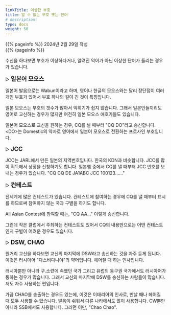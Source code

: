 ```yaml
---
linkTitle: 이상한 부호
title: 알 수 없는 부호 또는 단어
# description: 
type: docs
weight: 50
---
```

{{% pageinfo %}}
2024년 2월 29일 작성<br>
{{% /pageinfo %}}

수신을 하다보면 부호가 이상하다거나, 알려진 약어가 아닌 이상한 단어가 들리는 경우가 있습니다.

▷ <b><span style="font-size:130%">일본어 모오스</span></b>

일본어 발음으로는 Wabun이라고 하며, 영어나 한글의 모오스와는 달리 장단점이 여러개인 부호가 있어서 부호 하나의 길이 긴 것이 특징입니다.

일본 모오스는 부호의 갯수가 많아서 익히기가 쉽지 않습니다. 그래서 일본인들끼리도 영어로 교신하는 경우가 많지만 여전히 일본 모오스 애호가들도 있습니다.<br>

일본어 모오스로 교신을 원하는 경우, CQ를 낼 때부터 "CQ DO"라고 송신합니다. &lt;DO&gt;는 Domestic의 약자로 영어에서 일본어 모오스로 전환하는 프로사인 부호입니다.


▷ <b><span style="font-size:130%">JCC</span></b>

JCC는 JARL에서 만든 일본의 지역번호입니다. 한국의 KDN과 비슷합니다. JCC를 많이 획득해서 상장을 신청하기도 합니다. 일본햄 중에서 CQ를 낼 때부터 JCC 번호를 보내는 경우가 있습니다. "CQ CQ DE JA1ABC JCC 100123......"


▷ <b><span style="font-size:130%">컨테스트</span></b>

전세계에 많은 컨테스트가 있습니다. 컨테스트에 참여하는 경우에 CQ를 낼 때부터 표시를 하므로써 참여하지 않는 국과 구별을 하기도 합니다.

All Asian Contest에 참여할 때는, "CQ AA..." 이렇게 송신합니다.

그런데 작은 클럽에서 주최하는 컨테스트도 있어서 CQ의 내용만으로는 어떤 컨테스트인지 구별이 어려운 경우도 있습니다.


▷ <b><span style="font-size:130%">DSW, CHAO</span></b>

원거리 교신을 하다보면 교신의 마지막에 DSW라고 송신하는 것을 자주 듣게 됩니다. 이것은 러시아어 "다스비다니야"의 약어입니다. 헤어질 때 하는 인사입니다.

러시아뿐만 아니라 구.소련에 속했던 국가 그리고 유럽의 동구권 국가에서도 러시아어가 통하는 경우가 많습니다. 그래서 교신의 마지막에 DSW를 송신하는 사람들이 많습니다. 저도 자주 사용하는 편입니다.

가끔 CHAO를 송출하는 경우도 있는에, 이것은 이태리어의 인사로, 만날 때나 헤어질 때 모두 사용할 수 있습니다. 발음이 쉬워서 다른 나라에서도 많이 사용합니다. CW뿐만 아니라 SSB에서도 사용합니다. 그러면 이만, "Chao Chao".




 



